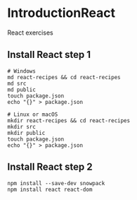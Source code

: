 # IntroductionReact
React exercises

## Install React step 1

```
# Windows
md react-recipes && cd react-recipes
md src
md public
touch package.json
echo "{}" > package.json

# Linux or macOS
mkdir react-recipes && cd react-recipes
mkdir src
mkdir public
touch package.json
echo "{}" > package.json
```

## Install React step 2

```
npm install --save-dev snowpack
npm install react react-dom
```
